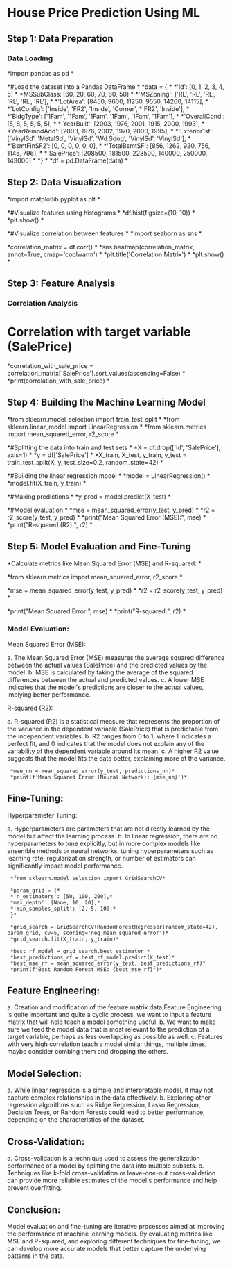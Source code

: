 #  House Price Prediction Using ML
 ## Step 1: Data Preparation
 ### Data Loading
  
 *import pandas as pd *

*#Load the dataset into a Pandas DataFrame *
*data = { *
    *'Id': [0, 1, 2, 3, 4, 5] *
    *MSSubClass: [60, 20, 60, 70, 60, 50] *
    *'MSZoning': ['RL', 'RL', 'RL', 'RL', 'RL', 'RL'], *
    *'LotArea': [8450, 9600, 11250, 9550, 14260, 14115], *
    *'LotConfig': ['Inside', 'FR2', 'Inside', 'Corner', *'FR2', 'Inside'], *
    *'BldgType': ['1Fam', '1Fam', '1Fam', '1Fam', '1Fam', '1Fam'], *
    *'OverallCond': [5, 8, 5, 5, 5, 5], *
    *'YearBuilt': [2003, 1976, 2001, 1915, 2000, 1993], *
    *YearRemodAdd': [2003, 1976, 2002, 1970, 2000, 1995], *
    *'Exterior1st': ['VinylSd', 'MetalSd', 'VinylSd', 'Wd Sdng', 'VinylSd', 'VinylSd'], *
    *'BsmtFinSF2': [0, 0, 0, 0, 0, 0], *
    *'TotalBsmtSF': [856, 1262, 920, 756, 1145, 796], *
    *'SalePrice': [208500, 181500, 223500, 140000, 250000, 143000] *
*} *
*df = pd.DataFrame(data) *



 ## Step 2: Data Visualization

*import matplotlib.pyplot as plt *

*#Visualize features using histograms *
*df.hist(figsize=(10, 10)) *
*plt.show() *

*#Visualize correlation between features *
*import seaborn as sns *

*correlation_matrix = df.corr() *
*sns.heatmap(correlation_matrix, annot=True, cmap='coolwarm') *
*plt.title('Correlation Matrix') *
*plt.show() *



## Step 3:  Feature Analysis
### Correlation Analysis

# Correlation with target variable (SalePrice)
*correlation_with_sale_price = correlation_matrix['SalePrice'].sort_values(ascending=False) *
*print(correlation_with_sale_price) *


## Step 4: Building the Machine Learning Model
 
*from sklearn.model_selection import train_test_split *
*from sklearn.linear_model import LinearRegression *
*from sklearn.metrics import mean_squared_error, r2_score *

*#Splitting the data into train and test sets *
*X = df.drop(['Id', 'SalePrice'], axis=1) *
*y = df['SalePrice'] *
*X_train, X_test, y_train, y_test = train_test_split(X, y, test_size=0.2, random_state=42) *

*#Building the linear regression model *
*model = LinearRegression() *
*model.fit(X_train, y_train) *

*#Making predictions *
*y_pred = model.predict(X_test) *

*#Model evaluation *
*mse = mean_squared_error(y_test, y_pred) *
*r2 = r2_score(y_test, y_pred) *
*print("Mean Squared Error (MSE):", mse) *
*print("R-squared (R2):", r2) *

## Step 5: Model Evaluation and Fine-Tuning

*Calculate metrics like Mean Squared Error (MSE) and R-squared: *

*from sklearn.metrics import mean_squared_error, r2_score *

*mse = mean_squared_error(y_test, y_pred) *
*r2 = r2_score(y_test, y_pred) *

*print("Mean Squared Error:", mse) *
*print("R-squared:", r2) *

### Model Evaluation:

Mean Squared Error (MSE):

a. The Mean Squared Error (MSE) measures the average squared difference between the actual values (SalePrice) and the predicted values by the model.
b. MSE is calculated by taking the average of the squared differences between the actual and predicted values.
c. A lower MSE indicates that the model's predictions are closer to the actual values, implying better performance.

R-squared (R2):

a. R-squared (R2) is a statistical measure that represents the proportion of the variance in the dependent variable (SalePrice) that is predictable from the independent variables.
b. R2 ranges from 0 to 1, where 1 indicates a perfect fit, and 0 indicates that the model does not explain any of the variability of the dependent variable around its mean.
c. A higher R2 value suggests that the model fits the data better, explaining more of the variance.

     *mse_nn = mean_squared_error(y_test, predictions_nn)*
     *print(f'Mean Squared Error (Neural Network): {mse_nn}')*

## Fine-Tuning:

Hyperparameter Tuning:

a. Hyperparameters are parameters that are not directly learned by the model but affect the learning process.
b. In linear regression, there are no hyperparameters to tune explicitly, but in more complex models like ensemble methods or neural networks, tuning hyperparameters such as learning rate, regularization strength, or number of estimators can significantly impact model performance.

     *from sklearn.model_selection import GridSearchCV*

     *param_grid = {*
     *'n_estimators': [50, 100, 200],*
     *max_depth': [None, 10, 20],*
     *'min_samples_split': [2, 5, 10],*
     }*

     *grid_search = GridSearchCV(RandomForestRegressor(random_state=42), param_grid, cv=5, scoring='neg_mean_squared_error')*
     *grid_search.fit(X_train, y_train)*

     *best_rf_model = grid_search.best_estimator_*
     *best_predictions_rf = best_rf_model.predict(X_test)*
     *best_mse_rf = mean_squared_error(y_test, best_predictions_rf)*
     *print(f"Best Random Forest MSE: {best_mse_rf}")*

## Feature Engineering:

a. Creation and modification of the feature matrix data,Feature Engineering is quite important and quite a cyclic process, we want to input a feature matrix that will help teach a model something useful.
b. We want to make sure we feed the model data that is most relevant to the prediction of a target variable, perhaps as less overlapping as possible as well.
c. Features with very high correlation teach a model similar things, multiple times, maybe consider combing them and dropping the others.

## Model Selection:

a. While linear regression is a simple and interpretable model, it may not capture complex relationships in the data effectively.
b. Exploring other regression algorithms such as Ridge Regression, Lasso Regression, Decision Trees, or Random Forests could lead to better performance, depending on the characteristics of the dataset.

## Cross-Validation:

a. Cross-validation is a technique used to assess the generalization performance of a model by splitting the data into multiple subsets.
b. Techniques like k-fold cross-validation or leave-one-out cross-validation can provide more reliable estimates of the model's performance and help prevent overfitting.

## Conclusion:

Model evaluation and fine-tuning are iterative processes aimed at improving the performance of machine learning models.
By evaluating metrics like MSE and R-squared, and exploring different techniques for fine-tuning, we can develop more accurate models that better capture the underlying patterns in the data.

